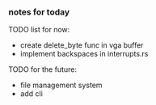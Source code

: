 ### notes for today

TODO list for now:
- create delete_byte func in vga buffer
- implement backspaces in interrupts.rs

TODO for the future:
- file management system
- add cli